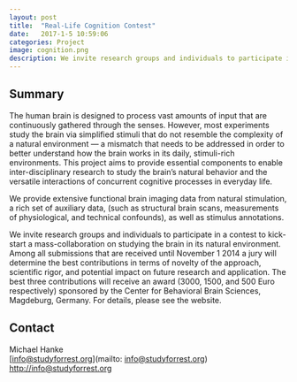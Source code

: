 ```yaml
---
layout: post
title:  "Real-Life Cognition Contest"
date:   2017-1-5 10:59:06
categories: Project
image: cognition.png
description: We invite research groups and individuals to participate in a contest to kick-start a mass-collaboration on studying the brain in its natural environment.
---
```

## Summary
The human brain is designed to process vast amounts of input that are continuously gathered through the senses. However, most experiments study the brain via simplified stimuli that do not resemble the complexity of a natural environment — a mismatch that needs to be addressed in order to better understand how the brain works in its daily, stimuli-rich environments. This project aims to provide essential components to enable inter-disciplinary research to study the brain’s natural behavior and the versatile interactions of concurrent cognitive processes in everyday life.

We provide extensive functional brain imaging data from natural stimulation, a rich set of auxiliary data, (such as structural brain scans, measurements of physiological, and technical confounds), as well as stimulus annotations.

We invite research groups and individuals to participate in a contest to kick-start a mass-collaboration on studying the brain in its natural environment. Among all submissions that are received until November 1 2014 a jury will determine the best contributions in terms of novelty of the approach, scientific rigor, and potential impact on future research and application. The best three contributions will receive an award (3000, 1500, and 500 Euro respectively) sponsored by the Center for Behavioral Brain Sciences, Magdeburg, Germany. For details, please see the website.

## Contact  
Michael Hanke  
[info@studyforrest.org](mailto: info@studyforrest.org)  
[http://info@studyforrest.org](http://info@studyforrest.org)  

